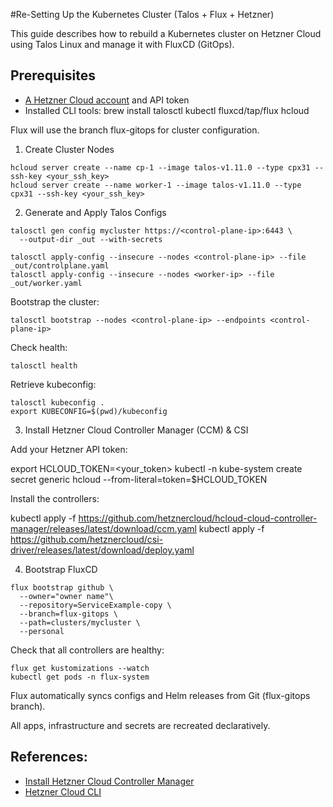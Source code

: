 #Re-Setting Up the Kubernetes Cluster (Talos + Flux + Hetzner)

This guide describes how to rebuild a Kubernetes cluster on Hetzner Cloud using Talos Linux and manage it with FluxCD (GitOps).

## Prerequisites
- [A Hetzner Cloud account](https://accounts.hetzner.com/login) and API token
- Installed CLI tools:
brew install talosctl kubectl fluxcd/tap/flux hcloud

Flux will use the branch flux-gitops for cluster configuration.

1. Create Cluster Nodes

```
hcloud server create --name cp-1 --image talos-v1.11.0 --type cpx31 --ssh-key <your_ssh_key>
hcloud server create --name worker-1 --image talos-v1.11.0 --type cpx31 --ssh-key <your_ssh_key>
```

2. Generate and Apply Talos Configs
```
talosctl gen config mycluster https://<control-plane-ip>:6443 \
  --output-dir _out --with-secrets

talosctl apply-config --insecure --nodes <control-plane-ip> --file _out/controlplane.yaml
talosctl apply-config --insecure --nodes <worker-ip> --file _out/worker.yaml
```

Bootstrap the cluster:
```
talosctl bootstrap --nodes <control-plane-ip> --endpoints <control-plane-ip>
```

Check health:

```
talosctl health
```

Retrieve kubeconfig:
```
talosctl kubeconfig .
export KUBECONFIG=$(pwd)/kubeconfig
```

3. Install Hetzner Cloud Controller Manager (CCM) & CSI

Add your Hetzner API token:

export HCLOUD_TOKEN=<your_token>
kubectl -n kube-system create secret generic hcloud --from-literal=token=$HCLOUD_TOKEN


Install the controllers:

kubectl apply -f https://github.com/hetznercloud/hcloud-cloud-controller-manager/releases/latest/download/ccm.yaml
kubectl apply -f https://github.com/hetznercloud/csi-driver/releases/latest/download/deploy.yaml

4. Bootstrap FluxCD
```
flux bootstrap github \
  --owner="owner name"\
  --repository=ServiceExample-copy \
  --branch=flux-gitops \
  --path=clusters/mycluster \
  --personal
```

Check that all controllers are healthy:
```
flux get kustomizations --watch
kubectl get pods -n flux-system
```

Flux automatically syncs configs and Helm releases from Git (flux-gitops branch).

All apps, infrastructure and secrets are recreated declaratively.


## References:
- [Install Hetzner Cloud Controller Manager](https://docs.siderolabs.com/talos/v1.11/platform-specific-installations/cloud-platforms/hetzner#install-hetzners-cloud-controller-manager)
- [Hetzner Cloud CLI](https://github.com/hetznercloud/cli)
